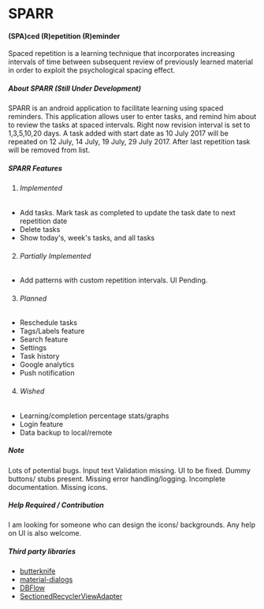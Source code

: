 # SPARR
#### (SPA)ced (R)epetition (R)eminder

Spaced repetition is a learning technique that incorporates increasing intervals of time between subsequent review of previously learned material in order to exploit the psychological spacing effect.

##### About SPARR (Still Under Development)

SPARR is an android application to facilitate learning using spaced reminders. This application allows user to enter tasks, and remind him about to review the tasks at spaced intervals. Right now revision interval is set to 1,3,5,10,20 days.
A task added with start date as 10 July 2017 will be repeated on 12 July, 14 July, 19 July, 29 July 2017.
After last repetition task will be removed from list.

##### SPARR Features
1. ###### Implemented
  * Add tasks. Mark task as completed to update the task date to next repetition date
  * Delete tasks
  * Show today's, week's tasks, and all tasks
2. ###### Partially Implemented
  * Add patterns with custom repetition intervals. UI Pending.
3. ###### Planned
  * Reschedule tasks
  * Tags/Labels feature
  * Search feature
  * Settings
  * Task history
  * Google analytics
  * Push notification
4. ###### Wished
  * Learning/completion percentage stats/graphs
  * Login feature
  * Data backup to local/remote

##### Note
Lots of potential bugs. Input text Validation missing. UI to be fixed. Dummy buttons/ stubs present. Missing error handling/logging. Incomplete documentation. Missing icons.

##### Help Required / Contribution
I am looking for someone who can design the icons/ backgrounds. Any help on UI is also welcome.

##### Third party libraries
* [butterknife](https://github.com/JakeWharton/butterknife)
* [material-dialogs](https://github.com/afollestad/material-dialogs)
* [DBFlow](https://github.com/Raizlabs/DBFlow)
* [SectionedRecyclerViewAdapter](https://github.com/luizgrp/SectionedRecyclerViewAdapter)